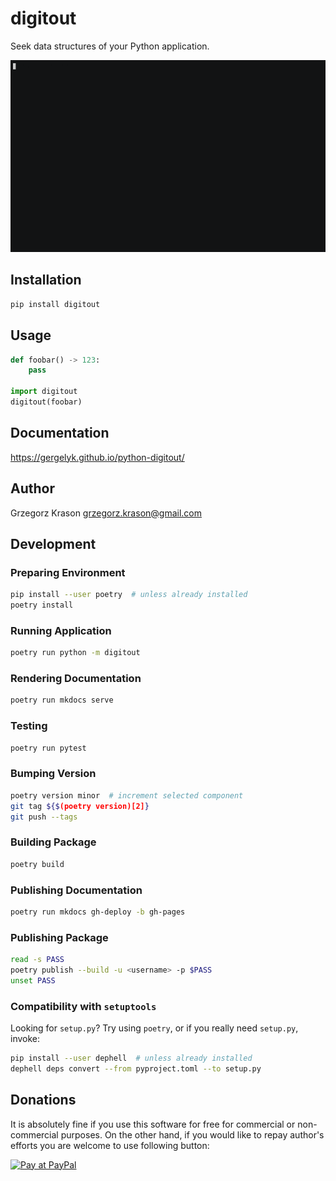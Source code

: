 # digitout

Seek data structures of your Python application.

![](docs/assets/demo.gif)

## Installation

```sh
pip install digitout
```

## Usage

```python
def foobar() -> 123:
    pass

import digitout
digitout(foobar)
```

## Documentation

<https://gergelyk.github.io/python-digitout/>

## Author

Grzegorz Krason <grzegorz.krason@gmail.com>

## Development

### Preparing Environment

```sh
pip install --user poetry  # unless already installed
poetry install
```

### Running Application

```sh
poetry run python -m digitout
```

### Rendering Documentation

```sh
poetry run mkdocs serve
```

### Testing

```sh
poetry run pytest
```

### Bumping Version

```sh
poetry version minor  # increment selected component
git tag ${$(poetry version)[2]}
git push --tags
```

### Building Package

```sh
poetry build
```

### Publishing Documentation

```sh
poetry run mkdocs gh-deploy -b gh-pages
```

### Publishing Package

```sh
read -s PASS
poetry publish --build -u <username> -p $PASS
unset PASS
```

### Compatibility with `setuptools`

Looking for `setup.py`? Try using `poetry`, or if you really need `setup.py`, invoke:

```sh
pip install --user dephell  # unless already installed
dephell deps convert --from pyproject.toml --to setup.py
```

## Donations

It is absolutely fine if you use this software for free for commercial or non-commercial purposes. On the other hand, if you would like to repay author's efforts you are welcome to use following button:

<a href="https://www.paypal.com/cgi-bin/webscr?cmd=_s-xclick&hosted_button_id=D9KUJD9LTKJY8&source=url"><img border="0" alt="Pay at PayPal" src="https://www.paypalobjects.com/en_US/PL/i/btn/btn_donateCC_LG.gif"></a>

